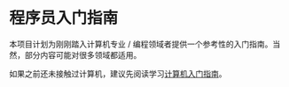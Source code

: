 # 程序员入门指南

本项目计划为刚刚踏入计算机专业 / 编程领域者提供一个参考性的入门指南。当然，部分内容可能对很多领域都适用。

如果之前还未接触过计算机，建议先阅读学习[计算机入门指南](https://github.com/Computer-Literacy-Primer/Computer-Literacy-Primer)。

